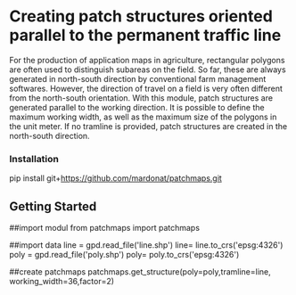 # Creating patch structures oriented parallel to the permanent traffic line

For the production of application maps in agriculture, rectangular polygons are often used to distinguish subareas on the field. So far, these are always generated in north-south direction by conventional farm management softwares. However, the direction of travel on a field is very often different from the north-south orientation.
With this module, patch structures are generated parallel to the working direction. It is possible to define the maximum working width, as well as the maximum size of the polygons in the unit meter. If no tramline is provided, patch structures are created in the north-south direction.


### Installation

pip install git+https://github.com/mardonat/patchmaps.git


## Getting Started


##import modul
from patchmaps import patchmaps

##import data
line = gpd.read_file('line.shp')
line= line.to_crs('epsg:4326')
poly = gpd.read_file('poly.shp')
poly= poly.to_crs('epsg:4326')

##create patchmaps
patchmaps.get_structure(poly=poly,tramline=line, working_width=36,factor=2)
